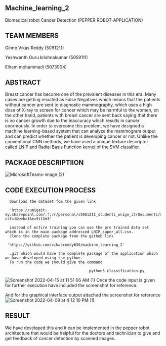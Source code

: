## Machine_learning_2
Biomedical robot Cancer Detection (PEPPER ROBOT-APPLICATION)

## TEAM MEMBERS

Ginne Vikas Reddy (5061211)

Yeshwanth Guru krishnakumar (5059111)

Elham mohammadi (5073904)

## ABSTRACT

Breast cancer has become one of the prevalent diseases in this era. Many cases are
getting resulted as False Negatives which means that the patients without cancer are
sent to diagnostic mammography, which uses a high dose of X-ray to screen for
cancer which may be harmful to the women, on the other hand, patients with breast
cancer are sent back saying that there is no cancer growth due to the inaccuracy which
results in cancer enormously. In order to overcome this problem, we have designed a
machine learning-based system that can analyze the mammogram output and can
predict whether the patient is developing cancer or not. Unlike the conventional CNN
methods, we have used a unique texture descriptor called LNIP and Radial Basis
Function kernel of the SVM classifier.

## PACKAGE DESCRIPTIION

![MicrosoftTeams-image (2)](https://user-images.githubusercontent.com/72270080/163555016-e1c9fec3-f24a-4df5-b445-5674f25a1ab6.png)

## CODE EXECUTION PROCESS
      Download the dataset fom the given link
      
      'https://unigeit-my.sharepoint.com/:f:/r/personal/s5061211_studenti_unige_it/Documents/ml2/Dataset_DDSM_database?csf=1&web=1&e=9i1Gm3'
      
      instead of entire training you can use the pre trained data set which is in the main package addressed LNIP_super_all.csv.
      Clone the complete package from the github link
     
     'https://github.com/vikasreddy636/machine_learning_2'
     
      .git which would have the complete package of the application which we have developed using the python.
      To run the code we should give the command 
      
                                          python3 classification.py
 ![Screenshot 2022-04-15 at 11 51 06 AM (1)](https://user-images.githubusercontent.com/72270080/163556813-30a6ec14-c7d8-48d5-8c9e-7bd9075a2197.png)
      Once the code input is given for further execution have included the screenshot for reference.

 And for the graphical interface output attached the screenshot for reference
 ![Screenshot 2022-04-09 at 4 12 10 PM (1)](https://user-images.githubusercontent.com/72270080/163557526-f5fd3515-7061-4ee5-8f4e-b847d2d765a2.png)

## RESULT
   We have developed this and it can be implemented in the pepper robot architecture that would be helpful for the doctors and technician to give and get  feedback of cancer detection by scanned images.
